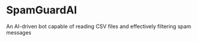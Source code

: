 # SpamGuardAI
An AI-driven bot capable of reading CSV files and effectively filtering spam messages
